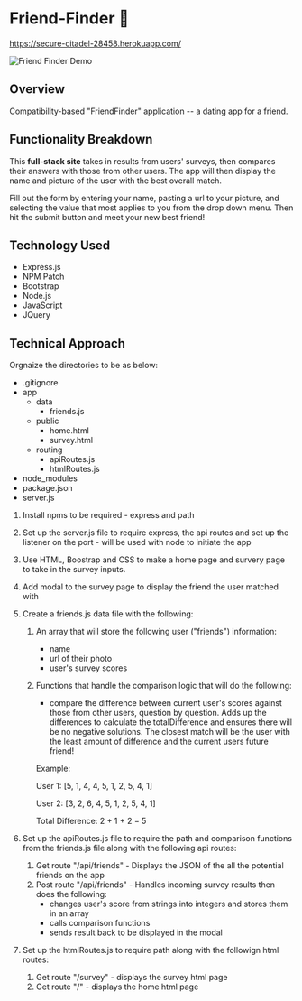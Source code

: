 # Friend-Finder :dancers:

 https://secure-citadel-28458.herokuapp.com/

  ![Friend Finder Demo](demo/friendFindermed.gif)

## Overview

Compatibility-based "FriendFinder" application --  a dating app for a friend.

## Functionality Breakdown
This **full-stack site** takes in results from users' surveys, then compares their answers with those from other users. The app will then display the name and picture of the user with the best overall match.

Fill out the form by entering your name, pasting a url to your picture, and selecting the value that most applies to you from the drop down menu. Then hit the submit button and meet your new best friend!

## Technology Used
- Express.js
- NPM Patch
- Bootstrap
- Node.js
- JavaScript
- JQuery

## Technical Approach
Orgnaize the directories to be as below:
 - .gitignore
  - app
    - data
      - friends.js
    - public
      - home.html
      - survey.html
    - routing
      - apiRoutes.js
      - htmlRoutes.js
  - node_modules
  - package.json
  - server.js

1. Install npms to be required - express and path
1. Set up the server.js file to require express, the api routes and set up the listener on the port - will be used with node to initiate the app
1. Use HTML, Boostrap and CSS to make a home page and survery page to take in the survey inputs. 
1. Add modal to the survey page to display the friend the user matched with 
1. Create a friends.js data file with the following:
    1. An array that will store the following user ("friends") information:
       - name
       - url of their photo
       - user's survey scores
    1. Functions that handle the comparison logic that will do the following:  
       - compare the difference between current user's scores against those from other users, question by question. Adds up the differences to calculate the totalDifference and ensures there will be no negative solutions. The closest match will be the user with the least amount of difference and the current users future friend!

        Example:

       User 1: [5, 1, 4, 4, 5, 1, 2, 5, 4, 1]

       User 2: [3, 2, 6, 4, 5, 1, 2, 5, 4, 1]

       Total Difference: 2 + 1 + 2 = 5

1. Set up the apiRoutes.js file to require the path and comparison functions from the friends.js file along with the following api routes:
    1. Get route "/api/friends" -  Displays the JSON of the all the potential friends on the app
    1. Post route "/api/friends" - Handles incoming survey results then does the following:
       - changes user's score from strings into integers and stores them in an array
       - calls comparison functions
       - sends result back to be displayed in the modal
1. Set up the htmlRoutes.js to require path along with the followign html routes:
   1. Get route "/survey" - displays the survey html page
   1. Get route "/" - displays the home html page
